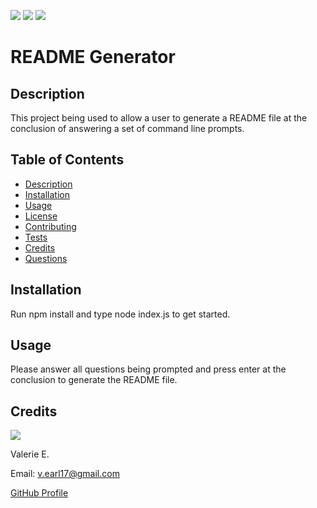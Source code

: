 
![](https://img.shields.io/badge/node.js%20-brightgreen.svg)
![](https://img.shields.io/badge/javascript%20-blue.svg)
![](https://img.shields.io/badge/npm%20-red.svg)

# README Generator

## Description

This project being used to allow a user to generate a README file at the conclusion of answering a set of command line prompts.

## Table of Contents

* [Description](#Description)
* [Installation](#Installation)
* [Usage](#Usage)
* [License](#License)
* [Contributing](#Contributing)
* [Tests](#Tests)
* [Credits](#Credits)
* [Questions](#Questions)

## Installation

Run npm install and type node index.js to get started.

## Usage

Please answer all questions being prompted and press enter at the conclusion to generate the README file.

## Credits

![](https://avatars3.githubusercontent.com/u/57978129?v=4&size=100)

Valerie E.

Email: v.earl17@gmail.com

[GitHub Profile](https://github.com/V-Earl)



